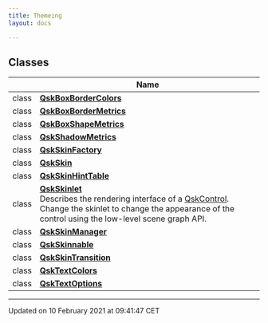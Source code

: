 ```yaml
---
title: Themeing
layout: docs

---
```



## Classes

|                | Name           |
| -------------- | -------------- |
| class | **[QskBoxBorderColors](/docs/classes/classQskBoxBorderColors/)**  |
| class | **[QskBoxBorderMetrics](/docs/classes/classQskBoxBorderMetrics/)**  |
| class | **[QskBoxShapeMetrics](/docs/classes/classQskBoxShapeMetrics/)**  |
| class | **[QskShadowMetrics](/docs/classes/classQskShadowMetrics/)**  |
| class | **[QskSkinFactory](/docs/classes/classQskSkinFactory/)**  |
| class | **[QskSkin](/docs/classes/classQskSkin/)**  |
| class | **[QskSkinHintTable](/docs/classes/classQskSkinHintTable/)**  |
| class | **[QskSkinlet](/docs/classes/classQskSkinlet/)** <br>Describes the rendering interface of a [QskControl](). Change the skinlet to change the appearance of the control using the low-level scene graph API.  |
| class | **[QskSkinManager](/docs/classes/classQskSkinManager/)**  |
| class | **[QskSkinnable](/docs/classes/classQskSkinnable/)**  |
| class | **[QskSkinTransition](/docs/classes/classQskSkinTransition/)**  |
| class | **[QskTextColors](/docs/classes/classQskTextColors/)**  |
| class | **[QskTextOptions](/docs/classes/classQskTextOptions/)**  |












-------------------------------

Updated on 10 February 2021 at 09:41:47 CET